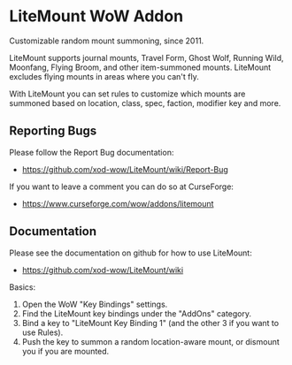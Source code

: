# LiteMount WoW Addon

Customizable random mount summoning, since 2011.

LiteMount supports journal mounts, Travel Form, Ghost Wolf, Running
Wild, Moonfang, Flying Broom, and other item-summoned
mounts. LiteMount excludes flying mounts in areas where you can't fly.

With LiteMount you can set rules to customize which mounts are summoned
based on location, class, spec, faction, modifier key and more.

## Reporting Bugs

Please follow the Report Bug documentation:

- https://github.com/xod-wow/LiteMount/wiki/Report-Bug

If you want to leave a comment you can do so at CurseForge:

- https://www.curseforge.com/wow/addons/litemount

## Documentation

Please see the documentation on github for how to use LiteMount:

- https://github.com/xod-wow/LiteMount/wiki

Basics:

1. Open the WoW "Key Bindings" settings.
1. Find the LiteMount key bindings under the "AddOns" category.
1. Bind a key to "LiteMount Key Binding 1" (and the other 3 if you want to use Rules).
1. Push the key to summon a random location-aware mount, or dismount you if you are mounted.

